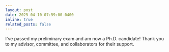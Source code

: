 ```yaml
---
layout: post
date: 2025-04-10 07:59:00-0400
inline: true
related_posts: false
---
```


I've passed my preliminary exam and am now a Ph.D. candidate! Thank you to my advisor, committee, and collaborators for their support.
